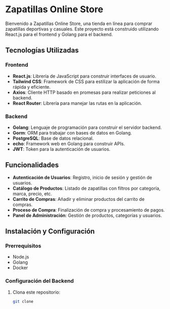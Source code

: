 # Zapatillas Online Store

Bienvenido a Zapatillas Online Store, una tienda en línea para comprar zapatillas deportivas y casuales. Este proyecto está construido utilizando React.js para el frontend y Golang para el backend.

## Tecnologías Utilizadas

### Frontend

- **React.js**: Librería de JavaScript para construir interfaces de usuario.
- **Tailwind CSS**: Framework de CSS para estilizar la aplicación de forma rápida y eficiente.
- **Axios**: Cliente HTTP basado en promesas para realizar peticiones al backend.
- **React Router**: Librería para manejar las rutas en la aplicación.

### Backend

- **Golang**: Lenguaje de programación para construir el servidor backend.
- **Gorm**: ORM para trabajar con bases de datos en Golang.
- **PostgreSQL**: Base de datos relacional.
- **echo**: Framework web en Golang para construir APIs.
- **JWT**: Token para la autenticación de usuarios.

## Funcionalidades

- **Autenticación de Usuarios**: Registro, inicio de sesión y gestión de usuarios.
- **Catálogo de Productos**: Listado de zapatillas con filtros por categoría, marca, precio, etc.
- **Carrito de Compras**: Añadir y eliminar productos del carrito de compras.
- **Proceso de Compra**: Finalización de compra y procesamiento de pagos.
- **Panel de Administración**: Gestión de productos, categorías y usuarios.

## Instalación y Configuración

### Prerrequisitos

- Node.js
- Golang
- Docker

### Configuración del Backend

1. Clona este repositorio:
   ```bash
   git clone
   ```

